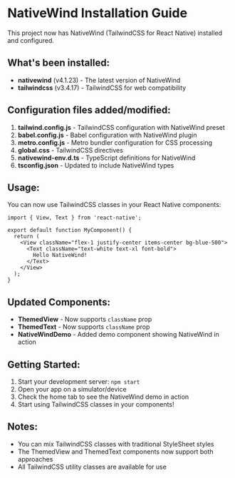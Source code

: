 # NativeWind Installation Guide

This project now has NativeWind (TailwindCSS for React Native) installed and configured.

## What's been installed:

- **nativewind** (v4.1.23) - The latest version of NativeWind
- **tailwindcss** (v3.4.17) - TailwindCSS for web compatibility

## Configuration files added/modified:

1. **tailwind.config.js** - TailwindCSS configuration with NativeWind preset
2. **babel.config.js** - Babel configuration with NativeWind plugin
3. **metro.config.js** - Metro bundler configuration for CSS processing
4. **global.css** - TailwindCSS directives
5. **nativewind-env.d.ts** - TypeScript definitions for NativeWind
6. **tsconfig.json** - Updated to include NativeWind types

## Usage:

You can now use TailwindCSS classes in your React Native components:

```tsx
import { View, Text } from 'react-native';

export default function MyComponent() {
  return (
    <View className="flex-1 justify-center items-center bg-blue-500">
      <Text className="text-white text-xl font-bold">
        Hello NativeWind!
      </Text>
    </View>
  );
}
```

## Updated Components:

- **ThemedView** - Now supports `className` prop
- **ThemedText** - Now supports `className` prop
- **NativeWindDemo** - Added demo component showing NativeWind in action

## Getting Started:

1. Start your development server: `npm start`
2. Open your app on a simulator/device
3. Check the home tab to see the NativeWind demo in action
4. Start using TailwindCSS classes in your components!

## Notes:

- You can mix TailwindCSS classes with traditional StyleSheet styles
- The ThemedView and ThemedText components now support both approaches
- All TailwindCSS utility classes are available for use
